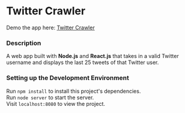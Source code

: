 # Twitter Crawler

Demo the app here: [Twitter Crawler](https://young-river-92178.herokuapp.com/ "Twitter Crawler")

### Description
A web app built with **Node.js** and **React.js** that takes in a valid Twitter username and displays the last 25 tweets of that Twitter user.

### Setting up the Development Environment

Run `npm install` to install this project's dependencies. <br>
Run `node server` to start the server. <br>
Visit `localhost:8080` to view the project.
